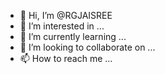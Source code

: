 - 👋 Hi, I’m @RGJAISREE
- 👀 I’m interested in ...
- 🌱 I’m currently learning ...
- 💞️ I’m looking to collaborate on ...
- 📫 How to reach me ...

<!---
RGJAISREE/RGJAISREE is a ✨ special ✨ repository because its `README.md` (this file) appears on your GitHub profile.
You can click the Preview link to take a look at your changes.
--->

